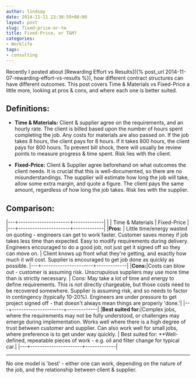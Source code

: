 ```yaml
---
author: lindsay
date: 2014-11-11 23:30:59+00:00
layout: post
slug: fixed-price-or-tm
title: Fixed-Price, or T&M?
categories:
- Worklife
tags:
- consulting
---
```


Recently I posted about [Rewarding Effort vs Results]({% post_url 2014-11-07-rewarding-effort-vs-results %}), how different contract structures can have different outcomes. This post covers Time & Materials vs Fixed-Price a little more, looking at pros & cons, and where each one is better suited.


## Definitions:


  * **Time & Materials:** Client & supplier agree on the requirements, and an hourly rate. The client is billed based upon the number of hours spent completing the job. Any costs for materials are also passed on. If the job takes 8 hours, the client pays for 8 hours. If it takes 800 hours, the client pays for 800 hours. To prevent bill shock, there will usually be review points to measure progress & time spent. Risk lies with the client.

  * **Fixed-Price:** Client & Supplier agree beforehand on what outcomes the client needs. It is crucial that this is well-documented, so there are no misunderstandings. The supplier will estimate how long the job will take, allow some extra margin, and quote a figure. The client pays the same amount, regardless of how long the job takes. Risk lies with the supplier.


## Comparison:


|---+----------------------+-------------|
|   | Time & Materials | Fixed-Price |
|---+----------------------+-------------|
|**Pros:** | Little time/energy wasted on quoting - engineers can get to work faster. Customer saves money if job takes less time than expected. Easy to modify requirements during delivery. Engineers encouraged to do a good job, not just get it signed off so they can move on. | Client knows up front what they're getting, and exactly how much it will cost. Supplier is encouraged to get job done as quickly as possible.
|---+----------------------+-------------|
|**Cons:**|Costs can blow out - customer is assuming risk. Unscrupulous suppliers may use more time than is strictly necessary. | Cons: May take a lot of time and energy to define requirements. This is not directly chargeable, but those costs need to be recovered somewhere. Supplier is assuming risk, and so needs to factor in contingency (typically 10-20%). Engineers are under pressure to get project signed off - that doesn't always mean things are properly 'done.'|
|---+----------------------+-------------|
|**Best suited for:**|Complex jobs, where the requirements may not be fully understood, or challenges may emerge during implementation. Works well where there is a high degree of trust between customer and supplier. Can also work well for small jobs, where preference is to get under way quickly. | Best suited for: **Well-defined, repeatable pieces of work - e.g. oil and filter change for typical car.|
|---+----------------------+-------------|

---

No one model is 'best' - either one can work, depending on the nature of the job, and the relationship between client & supplier.
